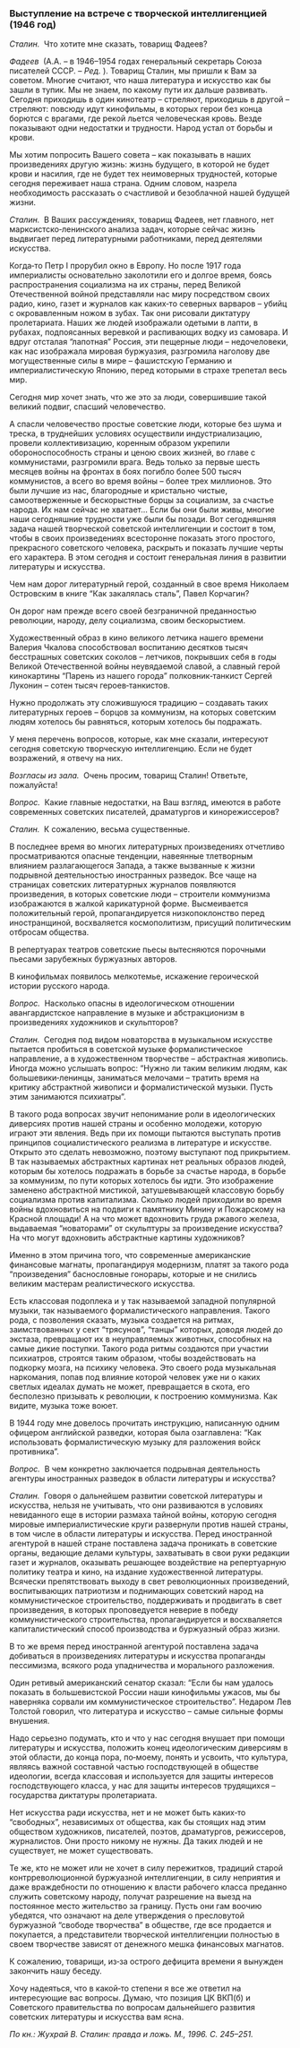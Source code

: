 ### Выступление на встрече с творческой интеллигенцией (1946 год)

_Сталин._  Что хотите мне сказать, товарищ Фадеев?

_Фадеев_  (А.А. – в 1946–1954 годах генеральный секретарь Союза писателей СССР. – _Ред._ ). Товарищ Сталин, мы пришли к Вам за советом. Многие считают, что наша литература и искусство как бы зашли в тупик. Мы не знаем, по какому пути их дальше развивать. Сегодня приходишь в один кинотеатр – стреляют, приходишь в другой – стреляют: повсюду идут кинофильмы, в которых герои без конца борются с врагами, где рекой льется человеческая кровь. Везде показывают одни недостатки и трудности. Народ устал от борьбы и крови.

Мы хотим попросить Вашего совета – как показывать в наших произведениях другую жизнь: жизнь будущего, в которой не будет крови и насилия, где не будет тех неимоверных трудностей, которые сегодня переживает наша страна. Одним словом, назрела необходимость рассказать о счастливой и безоблачной нашей будущей жизни.

_Сталин._  В Ваших рассуждениях, товарищ Фадеев, нет главного, нет марксистско‑ленинского анализа задач, которые сейчас жизнь выдвигает перед литературными работниками, перед деятелями искусства.

Когда‑то Петр I прорубил окно в Европу. Но после 1917 года империалисты основательно заколотили его и долгое время, боясь распространения социализма на их страны, перед Великой Отечественной войной представляли нас миру посредством своих радио, кино, газет и журналов как каких‑то северных варваров – убийц с окровавленным ножом в зубах. Так они рисовали диктатуру пролетариата. Наших же людей изображали одетыми в лапти, в рубахах, подпоясанных веревкой и распивающих водку из самовара. И вдруг отсталая “лапотная” Россия, эти пещерные люди – недочеловеки, как нас изображала мировая буржуазия, разгромила наголову две могущественные силы в мире – фашистскую Германию и империалистическую Японию, перед которыми в страхе трепетал весь мир.

Сегодня мир хочет знать, что же это за люди, совершившие такой великий подвиг, спасший человечество.

А спасли человечество простые советские люди, которые без шума и треска, в труднейших условиях осуществили индустриализацию, провели коллективизацию, коренным образом укрепили обороноспособность страны и ценою своих жизней, во главе с коммунистами, разгромили врага. Ведь только за первые шесть месяцев войны на фронтах в боях погибло более 500 тысяч коммунистов, а всего во время войны – более трех миллионов. Это были лучшие из нас, благородные и кристально чистые, самоотверженные и бескорыстные борцы за социализм, за счастье народа. Их нам сейчас не хватает… Если бы они были живы, многие наши сегодняшние трудности уже были бы позади. Вот сегодняшняя задача нашей творческой советской интеллигенции и состоит в том, чтобы в своих произведениях всесторонне показать этого простого, прекрасного советского человека, раскрыть и показать лучшие черты его характера. В этом сегодня и состоит генеральная линия в развитии литературы и искусства.

Чем нам дорог литературный герой, созданный в свое время Николаем Островским в книге “Как закалялась сталь”, Павел Корчагин?

Он дорог нам прежде всего своей безграничной преданностью революции, народу, делу социализма, своим бескорыстием.

Художественный образ в кино великого летчика нашего времени Валерия Чкалова способствовал воспитанию десятков тысяч бесстрашных советских соколов – летчиков, покрывших себя в годы Великой Отечественной войны неувядаемой славой, а славный герой кинокартины “Парень из нашего города” полковник‑танкист Сергей Луконин – сотен тысяч героев‑танкистов.

Нужно продолжать эту сложившуюся традицию – создавать таких литературных героев – борцов за коммунизм, на которых советским людям хотелось бы равняться, которым хотелось бы подражать.

У меня перечень вопросов, которые, как мне сказали, интересуют сегодня советскую творческую интеллигенцию. Если не будет возражений, я отвечу на них.

_Возгласы из зала._  Очень просим, товарищ Сталин! Ответьте, пожалуйста!

_Вопрос._  Какие главные недостатки, на Ваш взгляд, имеются в работе современных советских писателей, драматургов и кинорежиссеров?

_Сталин._  К сожалению, весьма существенные.

В последнее время во многих литературных произведениях отчетливо просматриваются опасные тенденции, навеянные тлетворным влиянием разлагающегося Запада, а также вызванные к жизни подрывной деятельностью иностранных разведок. Все чаще на страницах советских литературных журналов появляются произведения, в которых советские люди – строители коммунизма изображаются в жалкой карикатурной форме. Высмеивается положительный герой, пропагандируется низкопоклонство перед иностранщиной, восхваляется космополитизм, присущий политическим отбросам общества.

В репертуарах театров советские пьесы вытесняются порочными пьесами зарубежных буржуазных авторов.

В кинофильмах появилось мелкотемье, искажение героической истории русского народа.

_Вопрос._  Насколько опасны в идеологическом отношении авангардистское направление в музыке и абстракционизм в произведениях художников и скульпторов?

_Сталин._  Сегодня под видом новаторства в музыкальном искусстве пытается пробиться в советской музыке формалистическое направление, а в художественном творчестве – абстрактная живопись. Иногда можно услышать вопрос: “Нужно ли таким великим людям, как большевики‑ленинцы, заниматься мелочами – тратить время на критику абстрактной живописи и формалистической музыки. Пусть этим занимаются психиатры”.

В такого рода вопросах звучит непонимание роли в идеологических диверсиях против нашей страны и особенно молодежи, которую играют эти явления. Ведь при их помощи пытаются выступать против принципов социалистического реализма в литературе и искусстве. Открыто это сделать невозможно, поэтому выступают под прикрытием. В так называемых абстрактных картинах нет реальных образов людей, которым бы хотелось подражать в борьбе за счастье народа, в борьбе за коммунизм, по пути которых хотелось бы идти. Это изображение заменено абстрактной мистикой, затушевывающей классовую борьбу социализма против капитализма. Сколько людей приходили во время войны вдохновиться на подвиги к памятнику Минину и Пожарскому на Красной площади! А на что может вдохновить груда ржавого железа, выдаваемая “новаторами” от скульптуры за произведение искусства? На что могут вдохновить абстрактные картины художников?

Именно в этом причина того, что современные американские финансовые магнаты, пропагандируя модернизм, платят за такого рода “произведения” баснословные гонорары, которые и не снились великим мастерам реалистического искусства.

Есть классовая подоплека и у так называемой западной популярной музыки, так называемого формалистического направления. Такого рода, с позволения сказать, музыка создается на ритмах, заимствованных у сект “трясунов”, “танцы” которых, доводя людей до экстаза, превращают их в неуправляемых животных, способных на самые дикие поступки. Такого рода ритмы создаются при участии психиатров, строятся таким образом, чтобы воздействовать на подкорку мозга, на психику человека. Это своего рода музыкальная наркомания, попав под влияние которой человек уже ни о каких светлых идеалах думать не может, превращается в скота, его бесполезно призывать к революции, к построению коммунизма. Как видите, музыка тоже воюет.

В 1944 году мне довелось прочитать инструкцию, написанную одним офицером английской разведки, которая была озаглавлена: “Как использовать формалистическую музыку для разложения войск противника”.

_Вопрос._  В чем конкретно заключается подрывная деятельность агентуры иностранных разведок в области литературы и искусства?

_Сталин._  Говоря о дальнейшем развитии советской литературы и искусства, нельзя не учитывать, что они развиваются в условиях невиданного еще в истории размаха тайной войны, которую сегодня мировые империалистические круги развернули против нашей страны, в том числе в области литературы и искусства. Перед иностранной агентурой в нашей стране поставлена задача проникать в советские органы, ведающие делами культуры, захватывать в свои руки редакции газет и журналов, оказывать решающее воздействие на репертуарную политику театра и кино, на издание художественной литературы. Всячески препятствовать выходу в свет революционных произведений, воспитывающих патриотизм и поднимающих советский народ на коммунистическое строительство, поддерживать и продвигать в свет произведения, в которых проповедуется неверие в победу коммунистического строительства, пропагандируется и восхваляется капиталистический способ производства и буржуазный образ жизни.

В то же время перед иностранной агентурой поставлена задача добиваться в произведениях литературы и искусства пропаганды пессимизма, всякого рода упадничества и морального разложения.

Один ретивый американский сенатор сказал: “Если бы нам удалось показать в большевистской России наши кинофильмы ужасов, мы бы наверняка сорвали им коммунистическое строительство”. Недаром Лев Толстой говорил, что литература и искусство – самые сильные формы внушения.

Надо серьезно подумать, кто и что у нас сегодня внушает при помощи литературы и искусства, положить конец идеологическим диверсиям в этой области, до конца пора, по‑моему, понять и усвоить, что культура, являясь важной составной частью господствующей в обществе идеологии, всегда классовая и используется для защиты интересов господствующего класса, у нас для защиты интересов трудящихся – государства диктатуры пролетариата.

Нет искусства ради искусства, нет и не может быть каких‑то “свободных”, независимых от общества, как бы стоящих над этим обществом художников, писателей, поэтов, драматургов, режиссеров, журналистов. Они просто никому не нужны. Да таких людей и не существует, не может существовать.

Те же, кто не может или не хочет в силу пережитков, традиций старой контрреволюционной буржуазной интеллигенции, в силу неприятия и даже враждебности по отношению к власти рабочего класса преданно служить советскому народу, получат разрешение на выезд на постоянное место жительство за границу. Пусть они гам воочию убедятся, что означают на деле утверждения о пресловутой буржуазной “свободе творчества” в обществе, где все продается и покупается, а представители творческой интеллигенции полностью в своем творчестве зависят от денежного мешка финансовых магнатов.

К сожалению, товарищи, из‑за острого дефицита времени я вынужден закончить нашу беседу.

Хочу надеяться, что в какой‑то степени я все же ответил на интересующие вас вопросы. Думаю, что позиция ЦК ВКП(б) и Советского правительства по вопросам дальнейшего развития советских литературы и искусства вам ясна.

_По кн.: Жухрай В. Сталин: правда и ложь. М., 1996. С. 245–251._